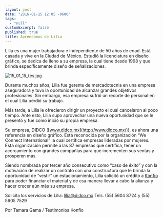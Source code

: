 ```yaml
---
layout: post
date: "2016-01-15 12:05 -0600"
tags: 
  - "null"
customExcerpt: false
published: true
title: Aprendamos de Lilia
---
```



Lilia es una mujer trabajadora e independiente de 50 años de edad. Está casada y vive en la Ciudad de México. Estudió la licenciatura en diseño gráfico, se dedica de lleno a su empresa, la cual tiene desde 1998 y que brinda específicamente diseño de señalizaciones.

![15_01_15_tes.jpg]({{site.baseurl}}/img/15_01_15_tes.jpg)

Durante muchos años, Lilia fue gerente de mercadotecnia en una empresa aseguradora y tuvo la oportunidad de alcanzar grandes objetivos profesionales. Sin embargo, esa empresa sufrió un recorte de personal en el cual Lilia perdió su trabajo.

Más tarde, a Lilia le ofrecieron dirigir un proyecto el cual cancelaron al poco tiempo. Ante esto, Lilia supo aprovechar una nueva oportunidad que se le presentó y fue como inició su propia empresa.

Su empresa, DIDCO ([www.didco.mx](http://www.didco.mx/)), es ahora una referencia en diseño gráfico. Está reconocida por la organización “We Connect International” la cual certifica empresas lideradas por mujeres. Esta organización permite a las 87 empresas que certifica, tener un acercamiento con grandes compañías para que incrementen sus ventas y prosperen más. 

Siendo nombrada por tercer año consecutivo como “caso de éxito” y con la motivación de realizar un contrato con una constructora que le brinda la oportunidad de “vestir” un estacionamiento, Lilia solicitó un crédito a [Konfío](https://konfio.mx/inicio/registrate) para poder financiar el material y de esa manera llevar a cabo la alianza y hacer crecer aún más su empresa.

Solicita los servicios de Lilia:
lilia@didco.mx
Tels. (55) 5604 8724 y (55) 5605 7529

Por Tamara Gama / Testimonios Konfío
